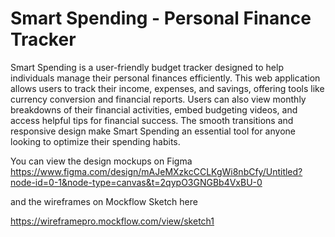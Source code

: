 # Smart Spending - Personal Finance Tracker
Smart Spending is a user-friendly budget tracker designed to help individuals manage their personal finances efficiently. This web application allows users to track their income, expenses, and savings, offering tools like currency conversion and financial reports. Users can also view monthly breakdowns of their financial activities, embed budgeting videos, and access helpful tips for financial success. The smooth transitions and responsive design make Smart Spending an essential tool for anyone looking to optimize their spending habits.

You can view the design mockups on Figma https://www.figma.com/design/mAJeMXzkcCCLKgWi8nbCfy/Untitled?node-id=0-1&node-type=canvas&t=2qypO3GNGBb4VxBU-0

and the wireframes on Mockflow Sketch here

https://wireframepro.mockflow.com/view/sketch1
